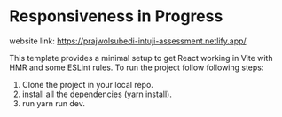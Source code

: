 # Responsiveness in Progress

website link:
https://prajwolsubedi-intuji-assessment.netlify.app/

This template provides a minimal setup to get React working in Vite with HMR and some ESLint rules.
To run the project follow following steps:

1. Clone the project in your local repo.
2. install all the dependencies (yarn install).
3. run yarn run dev.
